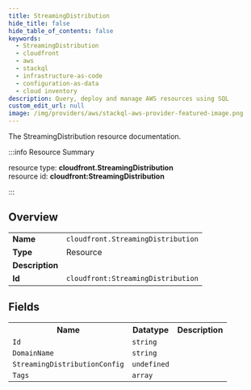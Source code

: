 ```yaml
---
title: StreamingDistribution
hide_title: false
hide_table_of_contents: false
keywords:
  - StreamingDistribution
  - cloudfront
  - aws
  - stackql
  - infrastructure-as-code
  - configuration-as-data
  - cloud inventory
description: Query, deploy and manage AWS resources using SQL
custom_edit_url: null
image: /img/providers/aws/stackql-aws-provider-featured-image.png
---
```

The StreamingDistribution resource documentation.

:::info Resource Summary

<div class="row">
<div class="providerDocColumn">
<span>resource type:&nbsp;<b>cloudfront.StreamingDistribution</b></span><br />
<span>resource id:&nbsp;<b>cloudfront:StreamingDistribution</b></span><br />
</div>
</div>

:::

## Overview
<table><tbody>
<tr><td><b>Name</b></td><td><code>cloudfront.StreamingDistribution</code></td></tr>
<tr><td><b>Type</b></td><td>Resource</td></tr>
<tr><td><b>Description</b></td><td></td></tr>
<tr><td><b>Id</b></td><td><code>cloudfront:StreamingDistribution</code></td></tr>
</tbody></table>

## Fields
<table><tbody>
<tr><th>Name</th><th>Datatype</th><th>Description</th></tr>
<tr><td><code>Id</code></td><td><code>string</code></td><td></td></tr><tr><td><code>DomainName</code></td><td><code>string</code></td><td></td></tr><tr><td><code>StreamingDistributionConfig</code></td><td><code>undefined</code></td><td></td></tr><tr><td><code>Tags</code></td><td><code>array</code></td><td></td></tr>
</tbody></table>
